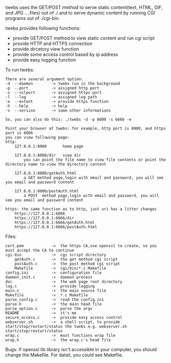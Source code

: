 twebs uses the GET/POST method to serve static content(text, HTML, GIF, and JPG ....files) out of ./
and to serve dynamic content by running CGI programs out of ./cgi-bin.

twebs provides following functions:
- provide GET/POST method to view static content and run cgi script
- provide HTTP and HTTPS connection
- provide dircetory view function
- provide some access control based by ip address
- provide easy logging function

To run twebs:

    There are several argument option:
    -d  --daemon        -> twebs run in the background
    -p  --port          -> assigned http port
    -s  --sslport       -> assigned https port
    -l  --log           -> assigned log path
    -e  --extent        -> provide https function
    -h  --help          -> help
    -v  --version       -> some other informations

    So, you can also do this: ./twebs -d -p 8000 -s 6666 -e

    Point your browser at twebs: for example, http port is 8000, and https port is 6666
    you can view following page:
   	http:
        127.0.0.1:8000       home page

        127.0.0.1:8000/dir   view dir
            you can point the file name to view file contents or point the directory name to view the directory content

        127.0.0.1:8000/getAuth.html
            a GET method page,login with email and password, you will see you email and password content

        127.0.0.1:8000/postAuth.html
            a POST  method page,login with email and password, you will see you email and password content

    https: the same function as to http, just uri has a litter changes
        https://127.0.0.1:6666
        https://127.0.0.1:6666/dir
        https://127.0.0.1:6666/getAuth.html
        https://127.0.0.1:6666/postAuth.html


Files:

    cert.pem            ->  the https CA,use openssl to create, so you must accept the CA to continue
    cgi-bin             ->  cgi script directory
        getAuth.c       ->  the get method cgi script
        postAuth.c      ->  the post method cgi script
        Makefile        ->  cgi/bin/*.c Makefile
    config.ini          ->  configuration file
    daemon_init.c       ->  daemon process
    doc                 ->  the web page root directory
    log.c               ->  provide logging
    main.c              ->  the main source file
    Makefile            ->  *.c Makefile
    parse_config.c      ->  read the config.ini
    parse.h             ->  the main head file
    parse_option.c      ->  parse the argv
    README              ->  it's me
    secure_access.c     ->  provide easy access control
    webserver.sh        ->  a shell script, to provide start/stop/restart/status the twebs e.g. webserver.sh start/stop/restart/status
    wrap.c              ->  must functions wrap file
    wrap.h              ->  the wrap.c's head file


Bugs:
    If openssl lib library isn't accessible in your computer, you should change the Makefile.
    For datail, you could see Makefile.
